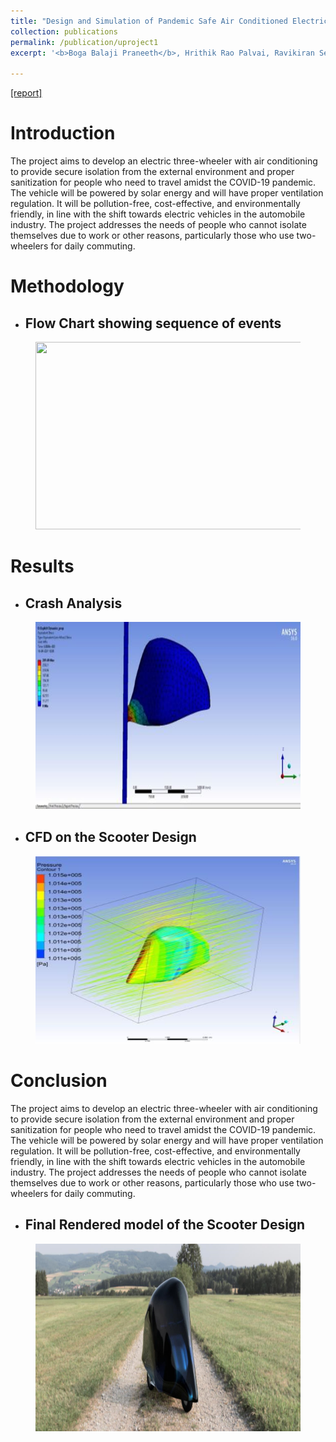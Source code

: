 ```yaml
---
title: "Design and Simulation of Pandemic Safe Air Conditioned Electric Three Wheeler"
collection: publications
permalink: /publication/uproject1
excerpt: '<b>Boga Balaji Praneeth</b>, Hrithik Rao Palvai, Ravikiran Seethini.<br /><b>VIT-</b> Capstone Project [2021]'

---
```


[[report]](https://drive.google.com/file/d/1Mc95O4qGypeqtFEL61m-ItRnUv1GAgof/view?usp=share_link)


Introduction
======

The project aims to develop an electric three-wheeler with air conditioning to provide secure isolation from the external environment and proper sanitization for people who need to travel amidst the COVID-19 pandemic. The vehicle will be powered by solar energy and will have proper ventilation regulation. It will be pollution-free, cost-effective, and environmentally friendly, in line with the shift towards electric vehicles in the automobile industry. The project addresses the needs of people who cannot isolate themselves due to work or other reasons, particularly those who use two-wheelers for daily commuting.


Methodology
======

* <h2>Flow Chart showing sequence of events</h2>
<figure>
  <img src="/images/meth cap.png" style="width:600px;height:300px;">
</figure>


Results
======

* <h2>Crash Analysis</h2>
<figure>
  <img src="/images/crash cap.png" style="width:600px;height:300px;">
</figure>

* <h2>CFD on the Scooter Design</h2>
<figure>
  <img src="/images/cfd cap.png" style="width:600px;height:300px;">
</figure>


Conclusion
======

The project aims to develop an electric three-wheeler with air conditioning to provide secure isolation from the external environment and proper sanitization for people who need to travel amidst the COVID-19 pandemic. The vehicle will be powered by solar energy and will have proper ventilation regulation. It will be pollution-free, cost-effective, and environmentally friendly, in line with the shift towards electric vehicles in the automobile industry. The project addresses the needs of people who cannot isolate themselves due to work or other reasons, particularly those who use two-wheelers for daily commuting.

* <h2>Final Rendered model of the Scooter Design</h2>
<figure>
  <img src="/images/cap fin.png" style="width:600px;height:300px;">
</figure>

